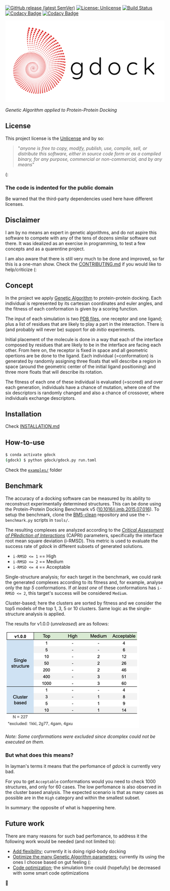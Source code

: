 [![GitHub release (latest SemVer)](https://img.shields.io/github/v/release/rvhonorato/gdock?color=red)](https://github.com/rvhonorato/gdock/releases/tag/v1.0.0)
[![License: Unlicense](https://img.shields.io/badge/license-Unlicense-blue.svg)](http://unlicense.org/) 
[![Build Status](https://travis-ci.com/rvhonorato/gdock.svg?branch=master)](https://travis-ci.com/rvhonorato/gdock)
[![Codacy Badge](https://app.codacy.com/project/badge/Coverage/a794c83bedbc4e50b4bb6a0ed73ba3d0)](https://www.codacy.com/gh/rvhonorato/gdock/dashboard?utm_source=github.com&amp;utm_medium=referral&amp;utm_content=rvhonorato/gdock&amp;utm_campaign=Badge_Coverage)
[![Codacy Badge](https://app.codacy.com/project/badge/Grade/a794c83bedbc4e50b4bb6a0ed73ba3d0)](https://www.codacy.com/gh/rvhonorato/gdock/dashboard?utm_source=github.com&utm_medium=referral&utm_content=rvhonorato/gdock&utm_campaign=Badge_Grade) 

<img src="imgs/gdock_logo.png" width="500">

_Genetic Algorithm applied to Protein-Protein Docking_

## License

This project license is the [Unlicense](https://unlicense.org) and by so:

> "_anyone is free to copy, modify, publish, use, compile, sell, or distribute this software, either in source code form or as a compiled binary, for any purpose, commercial or non-commercial, and by any means_" 

(:

### **The code is indented for the public domain**

Be warned that the third-party dependencies used here have different licenses.

## Disclaimer

I am by no means an expert in genetic algorithms, and do not aspire this software to compete with any of the tens of dozens similar software out there. It was idealized as an exercise in programming, to test a few concepts and as a quarentine project.

I am also aware that there is still very much to be done and improved, so far this is a one-man show. Check the [CONTRIBUTING.md](CONTRIBUTING.md) if you would like to help/criticize (:

## Concept

In the project we apply [Genetic Algorithm](https://en.wikipedia.org/wiki/Genetic_algorithm) to protein-protein docking. Each individual is represented by its cartesian coordinates and euler angles, and the fitness of each conformation is given by a scoring function.

The input of each simulation is two [PDB files](https://pdb101.rcsb.org/learn/guide-to-understanding-pdb-data/introduction), one receptor and one ligand; plus a list of residues that are likely to play a part in the interaction. There is (and probably will never be) support for _ab initio_ experiments.

Initial placement of the molecule is done in a way that each of the interface composed by residues that are likely to be in the interface are facing each other. From here on, the receptor is fixed in space and all geometric opertions are be done to the ligand. Each individual (=conformation) is generated by randomly assigning three floats that will describe a region in space (around the geometric center of the initial ligand positioning) and three more floats that will describe its rotation. 

The fitness of each one of these individual is evaluated (=scored) and over each generation, individuals have a chance of mutation, where one of the six descriptors is randomly changed and also a chance of crossover, where individuals exchange descriptors.

## Installation

Check [INSTALLATION.md](INSTALLATION.md)

## How-to-use

```bash
$ conda activate gdock
(gdock) $ python gdock/gdock.py run.toml
```

Check the [`examples/`](examples/) folder

## Benchmark

The accuracy of a docking software can be measured by its ability to reconstruct experimentally determined structures. This can be done using the Protein-Protein Docking Benchmark v5 ([10.1016/j.jmb.2015.07.016](https://www-sciencedirect-com.proxy.library.uu.nl/science/article/pii/S0022283615004180)). To setup the benchmark, clone the [BM5-clean](https://github.com/haddocking/BM5-clean) repository and use the `*-benchmark.py` scripts in `tools/`.

The resulting complexes are analyzed according to the [_Critical Assessment of PRediction of Interactions_](https://www.ebi.ac.uk/pdbe/complex-pred/capri/) (CAPRI) parameters, specifically the interface root mean square deviation (i-RMSD). This metric is used to evaluate the success rate of _gdock_ in different subsets of generated solutions. 

-   `i-RMSD <= 1` == High
-   `i-RMSD <= 2` == Medium
-   `i-RMSD <= 4` == Acceptable

Single-structure analysis; for each target in the benchmark, we could rank the generated complexes according to its fitness and, for example, analyse only the _top 5_ conformations. If _at least one_ of these conformations has `i-RMSD <= 2`, this target's success will be considered `Medium`. 

Cluster-based; here the clusters are sorted by fitness and we consider the top5 models of the top 1, 3, 5 or 10 clusters. Same logic as the single-structure analysis is applied.

The results for v1.0.0 (_unreleased_) are as follows:

<img src="imgs/v1.0.0_BM5.png">

_Note: Some conformations were excluded since dcomplex could not be executed on them._

### But what does this means?

In layman's terms it means that the perfomance of _gdock_ is currently very bad. 

For you to get `Acceptable` conformations would you need to check 1000 structures, and only for 60 cases. The low perfomance is also observed in the cluster based analysis. The expected scenario is that as many cases as possible are in the `High` category and within the smallest subset. 

In summary: the opposite of what is happening here.

## Future work

There are many reasons for such bad perfomance, to address it the following work would be needed (and not limited to):

-   <ins>Add flexibility</ins>; currently it is doing rigid-body docking
-   <ins>Optimize the many Genetic Algorithm parameters</ins>; currently its using the ones I choose based on gut feeling (:
-   <ins>Code optimization</ins>; the simulation time could (hopefully) be decreased with some smart code optimizations

:octopus:
